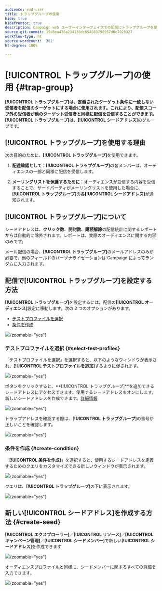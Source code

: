 ```yaml
---
audience: end-user
title: トラップグループの使用
hide: true
hidefromtoc: true
description: Campaign web ユーザーインターフェイスでの配信にトラップグループを使用する方法について説明します
source-git-commit: 15d8ea478a234136dc654683798957d6c7026327
workflow-type: ht
source-wordcount: '362'
ht-degree: 100%

---
```


# **[!UICONTROL トラップグループ]**&#x200B;の使用 {#trap-group}

**[!UICONTROL トラップグループ]**は、定義されたターゲット条件に一致しない受信者を配信のターゲットにする場合に使用されます。これにより、配信スコープ外の受信者が他のターゲット受信者と同様に配信を受信することができます。
**[!UICONTROL トラップグループ]**&#x200B;は、**[!UICONTROL シードアドレス]**&#x200B;のグループです。

## **[!UICONTROL トラップグループ]**&#x200B;を使用する理由

次の目的のために、**[!UICONTROL トラップグループ]**&#x200B;を使用できます。

1. **配達確認として**：**[!UICONTROL トラップグループ]**&#x200B;の各メンバーは、オーディエンスの一部と同様に配信を受信します。


1. **メーリングリストを保護するために**：オーディエンスが受信する内容を受信することで、サードパーティがメーリングリストを使用した場合に、**[!UICONTROL トラップグループ]**&#x200B;の各&#x200B;**[!UICONTROL シードアドレス]**&#x200B;が通知されます。

## **[!UICONTROL トラップグループ]**&#x200B;について

シードアドレスは、**クリック数**、**開封数**、**購読解除**&#x200B;の配信統計に関するレポートからは自動的に除外されます。レポートは、実際のオーディエンスに関する内容のみです。

メール配信の場合、**[!UICONTROL トラップグループ]**&#x200B;のメールアドレスのみが必要で、他のフィールドのパーソナライゼーションは Campaign によってランダムに入力されます。

## 配信で&#x200B;**[!UICONTROL トラップグループ]**&#x200B;を設定する方法

**[!UICONTROL トラップグループ]**&#x200B;を設定するには、配信の&#x200B;**[!UICONTROL オーディエンス]**&#x200B;設定に移動します。次の 2 つのオプションがあります。
- [テストプロファイルを選択](#select-test-profile)
- [条件を作成](#create-condition)

![](assets/trap-group.png){zoomable="yes"}

### テストプロファイルを選択 {#select-test-profiles}

「テストプロファイルを選択」を選択すると、以下のようなウィンドウが表示され、**[!UICONTROL テストプロファイルを追加]**&#x200B;するように促されます。

![](assets/trap-no-test-profile.png){zoomable="yes"}

ボタンをクリックすると、**[!UICONTROL トラップグループ]**を追加できるシードアドレスにアクセスできます。使用するシードアドレスをオンにします。
新しいシードアドレスを作成できます。[詳細情報](#create-seed)

![](assets/trap-select-test-profiles.png){zoomable="yes"}

トラップアドレスを確認する際は、**[!UICONTROL トラップグループ]**&#x200B;の番号が正しいことを確認します。

![](assets/trap-check.png){zoomable="yes"}

### 条件を作成 {#create-condition}

「**[!UICONTROL 条件を作成]**」を選択すると、使用するシードアドレスを定義するためのクエリをカスタマイズできる新しいウィンドウが表示されます。

![](assets/trap-create-condition.png){zoomable="yes"}

クエリは、**[!UICONTROL トラップグループ]**&#x200B;の下に表示されます。

![](assets/trap-custom.png){zoomable="yes"}

## 新しい&#x200B;**[!UICONTROL シードアドレス]**&#x200B;を作成する方法 {#create-seed}

**[!UICONTROL エクスプローラー]**／**[!UICONTROL リソース]**／**[!UICONTROL キャンペーン管理]**／**[!UICONTROL シードメンバー]**&#x200B;で新しい&#x200B;**[!UICONTROL シードアドレス]**&#x200B;を作成できます

![](assets/trap-create.png){zoomable="yes"}

オーディエンスプロファイルと同様に、シードメンバーに関するすべての詳細を入力できます。

![](assets/trap-create-contact.png){zoomable="yes"}